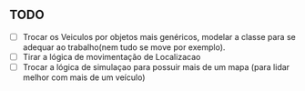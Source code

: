 ## TODO

- [ ] Trocar os Veiculos por objetos mais genéricos, modelar a classe para se adequar ao trabalho(nem tudo se move por exemplo).
- [ ] Tirar a lógica de movimentação de Localizacao
- [ ] Trocar a lógica de simulaçao para possuir mais de um mapa (para lidar melhor com mais de um veículo)